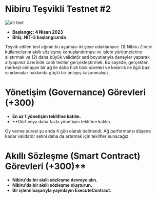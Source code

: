 # Nibiru Teşvikli Testnet #2

![alt text](https://i.hizliresim.com/7fb07pp.jpeg)


- **Başlangıç: 4 Nisan 2023**
- **Bitiş: NIT-3 başlangıcında**

Teşvik edilen test ağının bu aşaması iki şeye odaklanıyor: (1) Nibiru Zinciri kullanıcılarını akıllı sözleşme konuşlandırması ve işlem yürütmelerine alıştırmak ve (2) daha büyük validatör seti boyutlarıyla deneyler yaparak altyapımız üzerinde canlı testler gerçekleştirmek. Bu sayede, gerçekten merkezi olmayan bir ağ ile daha hızlı blok süreleri ve kesinlik ile ilgili bazı sınırlamalar hakkında güçlü bir anlayış kazanmalıyız.


# Yönetişim (Governance) Görevleri (+300)

- **En az 1 yönetişim teklifine katılın.**
- **Dört veya daha fazla yönetişim teklifine katılın.

Oy verme süresi şu anda 4 gün olarak belirlendi. Ağ performansı düşene kadar validatör setini daha da artırmak için teklifler sunacağız.


# Akıllı Sözleşme (Smart Contract) Görevleri (+300)**

- **Nibiru'da bir akıllı sözleşme devreye alın.**
- **Nibiru'da bir akıllı sözleşme oluşturun.**
- **Bir işlemi başarıyla yayınlayın ExecuteContract.**
